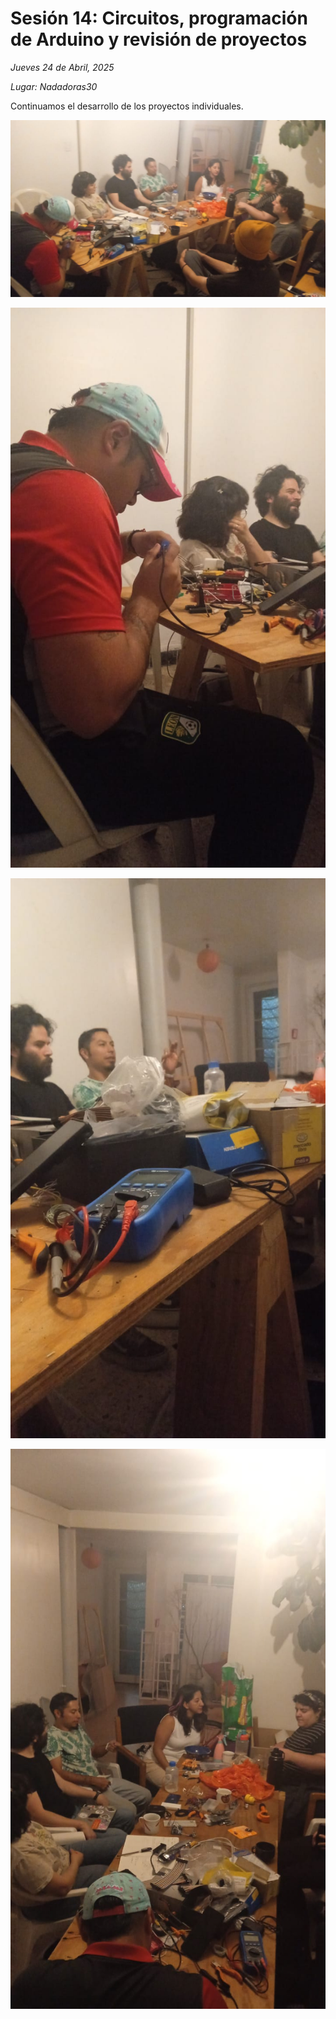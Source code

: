 # Sesión 14: Circuitos, programación de Arduino y revisión de proyectos

_Jueves 24 de Abril, 2025_

_Lugar: Nadadoras30_

Continuamos el desarrollo de los proyectos individuales.

![foto1](../img/sesion14/foto1.jpg)

![foto2](../img/sesion14/foto2.jpg)

![foto3](../img/sesion14/foto3.jpg)

![foto4](../img/sesion14/foto4.jpg)


